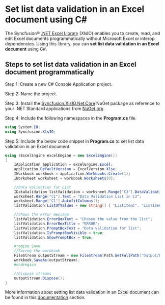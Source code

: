 # Set list data validation in an Excel document using C#

The Syncfusion&reg; [.NET Excel Library](https://www.syncfusion.com/document-processing/excel-framework/net/excel-library) (XlsIO) enables you to create, read, and edit Excel documents programmatically without Microsoft Excel or interop dependencies. Using this library, you can **set list data validation in an Excel document** using C#.

## Steps to set list data validation in an Excel document programmatically

Step 1: Create a new C# Console Application project.

Step 2: Name the project.

Step 3: Install the [Syncfusion.XlsIO.Net.Core](https://www.nuget.org/packages/Syncfusion.XlsIO.Net.Core) NuGet package as reference to your .NET Standard applications from [NuGet.org](https://www.nuget.org).

Step 4: Include the following namespaces in the **Program.cs** file.
```csharp
using System.IO;
using Syncfusion.XlsIO;
```
Step 5: Include the below code snippet in **Program.cs** to set list data validation in an Excel document.
```csharp
using (ExcelEngine excelEngine = new ExcelEngine())
{
    IApplication application = excelEngine.Excel;
    application.DefaultVersion = ExcelVersion.Xlsx;
    IWorkbook workbook = application.Workbooks.Create(1);
    IWorksheet worksheet = workbook.Worksheets[0];

    //Data Validation for List
    IDataValidation listValidation = worksheet.Range["C3"].DataValidation;
    worksheet.Range["C1"].Text = "Data Validation List in C3";
    worksheet.Range["C1"].AutofitColumns();
    listValidation.ListOfValues = new string[] { "ListItem1", "ListItem2", "ListItem3" };

    //Shows the error message
    listValidation.ErrorBoxText = "Choose the value from the list";
    listValidation.ErrorBoxTitle = "ERROR";
    listValidation.PromptBoxText = "Data validation for list";
    listValidation.IsPromptBoxVisible = true;
    listValidation.ShowPromptBox = true;

    #region Save
    //Saving the workbook
    FileStream outputStream = new FileStream(Path.GetFullPath("Output/ListValidation.xlsx"), FileMode.Create, FileAccess.Write);
    workbook.SaveAs(outputStream);
    #endregion

    //Dispose streams
    outputStream.Dispose();
}
```

More information about setting list data validation in an Excel document can be found in this [documentation](https://help.syncfusion.com/document-processing/excel/excel-library/net/working-with-data-validation#list-validation) section.